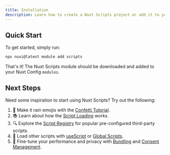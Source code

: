 ```yaml
---
title: Installation
description: Learn how to create a Nuxt Scripts project or add it to your current Nuxt project.
---
```


## Quick Start

To get started, simply run:

```bash
npx nuxi@latest module add scripts
```

That's it! The Nuxt Scripts module should be downloaded and added to your Nuxt Config `modules`.

## Next Steps

Need some inspiration to start using Nuxt Scripts? Try out the following:

1. 🎉 Make it rain emojis with the [Confetti Tutorial](/docs/getting-started/confetti-tutorial).
2. 📚 Learn about how the [Script Loading](/docs/guides/script-triggers) works.
3. 🔍 Explore the [Script Registry](/scripts) for popular pre-configured third-party scripts.
3. 🚀 Load other scripts with [useScript](/docs/api/use-script) or [Global Scripts](/docs/guides/global).
4. 🔨 Fine-tune your performance and privacy with [Bundling](/docs/guides/bundling) and [Consent Management](/docs/guides/consent).
